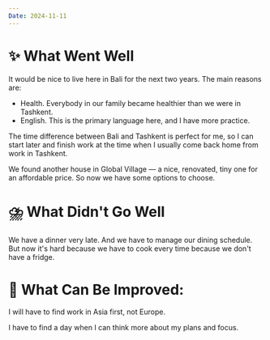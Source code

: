 ```yaml
---
Date: 2024-11-11
---
```



# **✨ What Went Well**

It would be nice to live here in Bali for the next two years. The main reasons are:
- Health. Everybody in our family became healthier than we were in Tashkent.
- English. This is the primary language here, and I have more practice. 

The time difference between Bali and Tashkent is perfect for me, so I can start later and finish work at the time when I usually come back home from work in Tashkent. 

We found another house in Global Village — a nice, renovated, tiny one for an affordable price. So now we have some options to choose. 


#  **⛈️ What Didn't Go Well**

We have a dinner very late. And we have to manage our dining schedule. But now it's hard because we have to cook every time because we don't have a fridge. 


# **💫 What Can Be Improved**:

I will have to find work in Asia first, not Europe. 

I have to find a day when I can think more about my plans and focus.